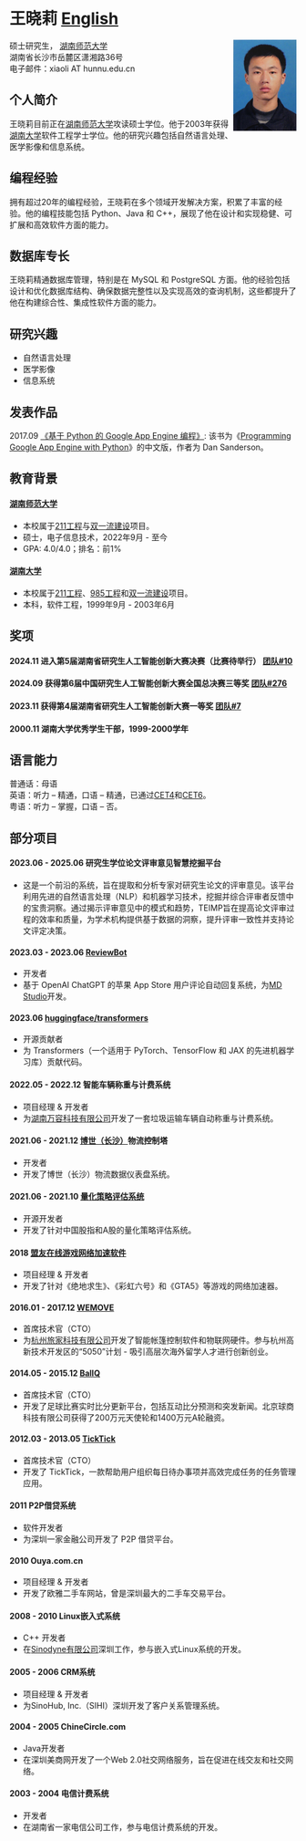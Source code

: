 # 王晓莉 [English](./index.md)

<img align="right" height="160" src="photos/xiaoli.jpg">

硕士研究生， [湖南师范大学](https://www.hunnu.edu.cn/)\
湖南省长沙市岳麓区潇湘路36号\
电子邮件：xiaoli AT hunnu.edu.cn

## 个人简介
王晓莉目前正在[湖南师范大学](https://www.hunnu.edu.cn/)攻读硕士学位。他于2003年获得[湖南大学](https://www.hnu.edu.cn/)软件工程学士学位。他的研究兴趣包括自然语言处理、医学影像和信息系统。

## 编程经验
拥有超过20年的编程经验，王晓莉在多个领域开发解决方案，积累了丰富的经验。他的编程技能包括 Python、Java 和 C++，展现了他在设计和实现稳健、可扩展和高效软件方面的能力。

## 数据库专长
王晓莉精通数据库管理，特别是在 MySQL 和 PostgreSQL 方面。他的经验包括设计和优化数据库结构、确保数据完整性以及实现高效的查询机制，这些都提升了他在构建综合性、集成性软件方面的能力。

## 研究兴趣
- 自然语言处理
- 医学影像
- 信息系统

## 发表作品
2017.09 [《基于 Python 的 Google App Engine 编程》](https://book.douban.com/subject/30282716/): 该书为《[Programming Google App Engine with Python](https://www.amazon.com/Programming-Google-Engine-Python-Infrastructure-ebook/dp/B010GNIV88)》的中文版，作者为 Dan Sanderson。

## 教育背景
#### [湖南师范大学](https://www.hunnu.edu.cn/)
- 本校属于[211工程](https://en.wikipedia.org/wiki/Project_211)与[双一流建设](https://en.wikipedia.org/wiki/Double_First-Class_Construction)项目。
- 硕士，电子信息技术，2022年9月 - 至今
- GPA: 4.0/4.0；排名：前1%

#### [湖南大学](https://www.hnu.edu.cn/)
- 本校属于[211工程](https://en.wikipedia.org/wiki/Project_211)、[985工程](https://en.wikipedia.org/wiki/Project_985)和[双一流建设](https://en.wikipedia.org/wiki/Double_First-Class_Construction)项目。
- 本科，软件工程，1999年9月 - 2003年6月

## 奖项
#### 2024.11 进入第5届湖南省研究生人工智能创新大赛决赛（比赛待举行） [团队#10](https://mp.weixin.qq.com/s/SFO4y76OL08A6wjDQsosJw)
#### 2024.09 获得第6届中国研究生人工智能创新大赛全国总决赛三等奖 [团队#276](https://cpipc.acge.org.cn//cw/detail/2c9088a5696cbf370169a3f8101510bd/2c90801a91ff34d00191ffd5f79604e7)
#### 2023.11 获得第4届湖南省研究生人工智能创新大赛一等奖 [团队#7](http://www.hnaai.cn/sdetail.html?id=294)
#### 2000.11 湖南大学优秀学生干部，1999-2000学年

## 语言能力
普通话：母语\
英语：听力 – 精通，口语 – 精通，已通过[CET4](https://en.wikipedia.org/wiki/College_English_Test)和[CET6](https://en.wikipedia.org/wiki/College_English_Test)。\
粤语：听力 – 掌握，口语 – 否。

## 部分项目
#### 2023.06 - 2025.06 研究生学位论文评审意见智慧挖掘平台
- 这是一个前沿的系统，旨在提取和分析专家对研究生论文的评审意见。该平台利用先进的自然语言处理（NLP）和机器学习技术，挖掘并综合评审者反馈中的宝贵洞察。通过揭示评审意见中的模式和趋势，TEIMP旨在提高论文评审过程的效率和质量，为学术机构提供基于数据的洞察，提升评审一致性并支持论文评定决策。

#### 2023.03 - 2023.06 [ReviewBot](https://md.studio)
- 开发者
- 基于 OpenAI ChatGPT 的苹果 App Store 用户评论自动回复系统，为[MD Studio](https://md.studio)开发。

#### 2023.06 [huggingface/transformers](https://github.com/huggingface/transformers/pull/24340)
- 开源贡献者
- 为 Transformers（一个适用于 PyTorch、TensorFlow 和 JAX 的先进机器学习库）贡献代码。

#### 2022.05 - 2022.12 智能车辆称重与计费系统
- 项目经理 & 开发者
- 为[湖南万容科技有限公司](http://www.vary.net.cn/)开发了一套垃圾运输车辆自动称重与计费系统。

#### 2021.06 - 2021.12 [博世（长沙）](https://www.bosch.com.cn/en/our-company/bosch-in-china/bosch-automotive-products-changsha/)物流控制塔
- 开发者
- 开发了博世（长沙）物流数据仪表盘系统。

#### 2021.06 - 2021.10 [量化策略评估系统](https://github.com/xiaoli/Light)
- 开源开发者
- 开发了针对中国股指和A股的量化策略评估系统。

#### 2018 [盟友在线游戏网络加速软件](https://www.mengyou360.com/)
- 项目经理 & 开发者
- 开发了针对《绝地求生》、《彩虹六号》和《GTA5》等游戏的网络加速器。

#### 2016.01 - 2017.12 [WEMOVE](https://www.wemovetech.com/en)
- 首席技术官（CTO）
- 为[杭州旅家科技有限公司](https://www.tianyancha.com/brand/bc112262510)开发了智能帐篷控制软件和物联网硬件。参与杭州高新技术开发区的“5050”计划 - 吸引高层次海外留学人才进行创新创业。

#### 2014.05 - 2015.12 [BallQ](https://www.tianyancha.com/brand/b7ba0134081)
- 首席技术官（CTO）
- 开发了足球比赛实时比分更新平台，包括互动比分预测和突发新闻。北京球商科技有限公司获得了200万元天使轮和1400万元A轮融资。

#### 2012.03 - 2013.05 [TickTick](https://www.ticktick.com/?language=en_us)
- 首席技术官（CTO）
- 开发了 TickTick，一款帮助用户组织每日待办事项并高效完成任务的任务管理应用。

#### 2011 P2P借贷系统
- 软件开发者
- 为深圳一家金融公司开发了 P2P 借贷平台。

#### 2010 Ouya.com.cn
- 项目经理 & 开发者
- 开发了欧雅二手车网站，曾是深圳最大的二手车交易平台。

#### 2008 - 2010 Linux嵌入式系统
- C++ 开发者
- 在[Sinodyne有限公司](https://sinodyne.net/)深圳工作，参与嵌入式Linux系统的开发。

#### 2005 - 2006 CRM系统
- 项目经理 & 开发者
- 为SinoHub, Inc.（SIHI）深圳开发了客户关系管理系统。

#### 2004 - 2005 ChineCircle.com
- Java开发者
- 在深圳美商网开发了一个Web 2.0社交网络服务，旨在促进在线交友和社交网络。

#### 2003 - 2004 电信计费系统
- 开发者
- 在湖南省一家电信公司工作，参与电信计费系统的开发。
